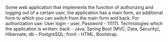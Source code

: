 Some web application that implements the function of authorizing and logging out of a certain user, the application has a main form, an additional form to which you can switch from the main form and back. For authorization use: User login - user, Password - 111111.  Technologies which the application is written: back - Java, Spring Boot (MVC, Data, Security), Hibernate; db - PostgreSQL; front - HTML, Bootstrap.
